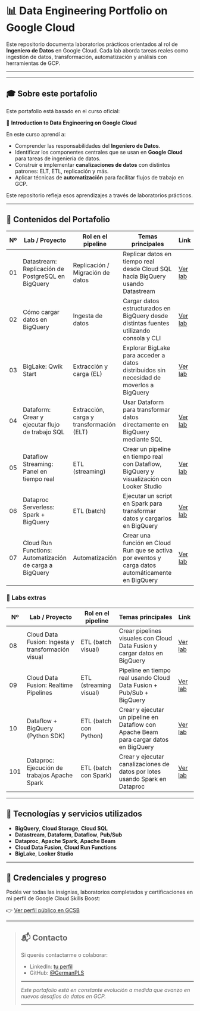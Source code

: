 

# 📊 Data Engineering Portfolio on Google Cloud



Este repositorio documenta laboratorios prácticos orientados al rol de **Ingeniero de Datos** en Google Cloud. Cada lab aborda tareas reales como ingestión de datos, transformación, automatización y análisis con herramientas de GCP.

---


---

## 🎓 Sobre este portafolio

Este portafolio está basado en el curso oficial:

📘 **Introduction to Data Engineering on Google Cloud**

En este curso aprendí a:

- Comprender las responsabilidades del **Ingeniero de Datos**.
- Identificar los componentes centrales que se usan en **Google Cloud** para tareas de ingeniería de datos.
- Construir e implementar **canalizaciones de datos** con distintos patrones: ELT, ETL, replicación y más.
- Aplicar técnicas de **automatización** para facilitar flujos de trabajo en GCP.

Este repositorio refleja esos aprendizajes a través de laboratorios prácticos.

---

## 📌 Contenidos del Portafolio

| Nº   | Lab / Proyecto                                                              | Rol en el pipeline                      | Temas principales                                                                                      | Link                                                                                                    |
|------|------------------------------------------------------------------------------|------------------------------------------|----------------------------------------------------------------------------------------------------------|---------------------------------------------------------------------------------------------------------|
| 01   | Datastream: Replicación de PostgreSQL en BigQuery                          | Replicación / Migración de datos         | Replicar datos en tiempo real desde Cloud SQL hacia BigQuery usando Datastream                          |  [Ver lab](<01 - Datastream - Replicación de PostgreSQL en BigQuery/README_Datastream_PostgreSQL_to_BigQuery.md>)|
| 02   | Cómo cargar datos en BigQuery                                               | Ingesta de datos                         | Cargar datos estructurados en BigQuery desde distintas fuentes utilizando consola y CLI                 | [Ver lab](<02 - Cómo cargar datos en BigQuery/README_Cargar_datos_BigQuery.md>)                         |
| 03   | BigLake: Qwik Start                                                         | Extracción y carga (EL)                  | Explorar BigLake para acceder a datos distribuidos sin necesidad de moverlos a BigQuery                 | [Ver lab](<03 - Bigtable/README_BigLake_Qwik_Start.md>) |                                                 |
| 04   | Dataform: Crear y ejecutar flujo de trabajo SQL                            | Extracción, carga y transformación (ELT) | Usar Dataform para transformar datos directamente en BigQuery mediante SQL                              | [Ver lab](<04 - Dataform/README_Dataform_SQL_Workflow_Lab.md>)                                         |
| 05   | Dataflow Streaming: Panel en tiempo real                                    | ETL (streaming)                          | Crear un pipeline en tiempo real con Dataflow, BigQuery y visualización con Looker Studio              | [Ver lab](<05 - Dataflow_streaming/README_Dataflow_Realtime_Dashboard_Lab.md>)                         |
| 06   | Dataproc Serverless: Spark + BigQuery                                       | ETL (batch)                              | Ejecutar un script en Spark para transformar datos y cargarlos en BigQuery                             | [Ver lab](<06 - Dataproc_spark/README_Usa Dataproc Serverless.md>)                                     |
| 07   | Cloud Run Functions: Automatización de carga a BigQuery                    | Automatización                           | Crear una función en Cloud Run que se activa por eventos y carga datos automáticamente en BigQuery     | [Ver lab](<07 - Cloud Run_autm/README_CloudRun_BigQuery_Automation_Lab.md>)                            |

### 📂 Labs extras

| Nº   | Lab / Proyecto                                                              | Rol en el pipeline                      | Temas principales                                                                                      | Link                                                                                                    |
|------|------------------------------------------------------------------------------|------------------------------------------|----------------------------------------------------------------------------------------------------------|---------------------------------------------------------------------------------------------------------|
| 08   | Cloud Data Fusion: Ingesta y transformación visual                          | ETL (batch visual)                       | Crear pipelines visuales con Cloud Data Fusion y cargar datos en BigQuery                              | [Ver lab](<08 - GSP807_Lab/README_pipelines_lotes_Cloud Data Fusion.md>)                               |
| 09   | Cloud Data Fusion: Realtime Pipelines                                       | ETL (streaming visual)                   | Pipeline en tiempo real usando Cloud Data Fusion + Pub/Sub + BigQuery                                  | [Ver lab](<09 - GSP808_Lab/README_pipelines_streaming_Cloud Data Fusion.md>)                           |
| 10   | Dataflow + BigQuery (Python SDK)                                            | ETL (batch con Python)                   | Crear y ejecutar un pipeline en Dataflow con Apache Beam para cargar datos en BigQuery                 | [Ver lab](<10 - Dataflow_real time_dashboard/README_Real-Time Dashboard with Dataflow.md>)            |
| 101  | Dataproc: Ejecución de trabajos Apache Spark                                | ETL (batch con Spark)                    | Crear y ejecutar canalizaciones de datos por lotes usando Spark en Dataproc                            | [Ver lab](<11 - Running Apache Spark jobs/README_Running Apache Spark jobs on Cloud Dataproc.md>)     |

---

## 🧰 Tecnologías y servicios utilizados

- **BigQuery**, **Cloud Storage**, **Cloud SQL**
- **Datastream**, **Dataform**, **Dataflow**, **Pub/Sub**
- **Dataproc**, **Apache Spark**, **Apache Beam**
- **Cloud Data Fusion**, **Cloud Run Functions**
- **BigLake**, **Looker Studio**

---

## 🏅 Credenciales y progreso

Podés ver todas las insignias, laboratorios completados y certificaciones en mi perfil de Google Cloud Skills Boost:

👉 [Ver perfil público en GCSB](https://www.cloudskillsboost.google/public_profiles/tu_usuario) <!-- Reemplazá este enlace -->



---

> ## 📬 Contacto
>
> Si querés contactarme o colaborar:
>
> - LinkedIn: [tu perfil](https://www.linkedin.com/in/tuusuario/)
> - GitHub: [@GermanPLS](https://github.com/GermanPLS)
>
> ---
>
> *Este portafolio está en constante evolución a medida que avanzo en nuevos desafíos de datos en GCP.*
>
> ---









